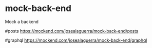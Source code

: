 # mock-back-end
Mock a backend



#posts
https://mockend.com/josealaguerra/mock-back-end/posts

#graphql
https://mockend.com/josealaguerra/mock-back-end/graphql
